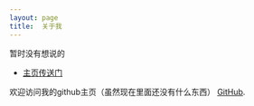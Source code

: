 ```yaml
---
layout: page
title:  关于我
---
```


<p class="message">
  暂时没有想说的
</p>

* [主页传送门](https://hotpotandme.github.io/)

欢迎访问我的github主页（虽然现在里面还没有什么东西） [GitHub](https://github.com/HotPotAndMe).
